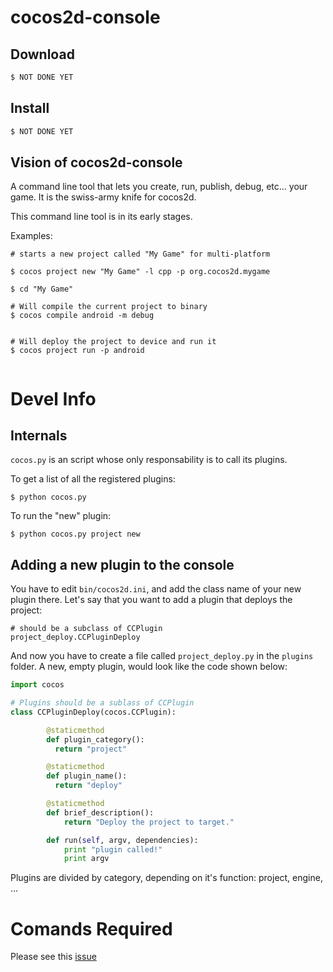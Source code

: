 # cocos2d-console



## Download

```sh
$ NOT DONE YET
```

## Install

```sh
$ NOT DONE YET
```

## Vision of cocos2d-console


A command line tool that lets you create, run, publish, debug, etc… your game. It is the swiss-army knife for cocos2d.

This command line tool is in its early stages.

Examples:

```
# starts a new project called "My Game" for multi-platform

$ cocos project new "My Game" -l cpp -p org.cocos2d.mygame

$ cd "My Game"

# Will compile the current project to binary
$ cocos compile android -m debug


# Will deploy the project to device and run it
$ cocos project run -p android


```

# Devel Info

## Internals

`cocos.py` is an script whose only responsability is to call its plugins.

To get a list of all the registered plugins:

```
$ python cocos.py
```

To run the "new" plugin:

```
$ python cocos.py project new
``` 

## Adding a new plugin to the console

You have to edit `bin/cocos2d.ini`, and add the class name of your new plugin there. Let's say that you want to add a plugin that deploys the project:


```
# should be a subclass of CCPlugin
project_deploy.CCPluginDeploy
``` 

And now you have to create a file called `project_deploy.py` in the `plugins` folder.
A new, empty plugin, would look like the code shown below:

```python
import cocos

# Plugins should be a sublass of CCPlugin
class CCPluginDeploy(cocos.CCPlugin):

        @staticmethod
        def plugin_category():
          return "project"

        @staticmethod
        def plugin_name():
          return "deploy"

        @staticmethod
        def brief_description():
            return "Deploy the project to target."                

        def run(self, argv, dependencies):
            print "plugin called!"
            print argv

```

Plugins are divided by category, depending on it's function: project, engine, ...

# Comands Required

Please see this [issue](https://github.com/cocos2d/cocos2d-console/issues/27)

